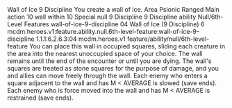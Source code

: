 <ability>
  <name>Wall of Ice</name>
  <cost>9 Discipline</cost>
  <flavor>You create a wall of ice.</flavor>
  <keywords>
    <keyword>Area</keyword>
    <keyword>Psionic</keyword>
    <keyword>Ranged</keyword>
  </keywords>
  <type>Main action</type>
  <distance>10 wall within 10</distance>
  <target>Special</target>
  <metadata>
    <class>null</class>
    <cost>9 Discipline</cost>
    <cost_amount>9</cost_amount>
    <cost_resource>Discipline</cost_resource>
    <feature_type>ability</feature_type>
    <file_dpath>Null/6th-Level Features</file_dpath>
    <item_id>wall-of-ice-9-discipline</item_id>
    <item_index>04</item_index>
    <item_name>Wall of Ice (9 Discipline)</item_name>
    <level>6</level>
    <scc>mcdm.heroes.v1:feature.ability.null.6th-level-feature:wall-of-ice-9-discipline</scc>
    <scdc>1.1.1:6.2.6.3:04</scdc>
    <source>mcdm.heroes.v1</source>
    <type>feature/ability/null/6th-level-feature</type>
  </metadata>
  <effects>
    <effect type="mundane">You can place this wall in occupied squares, sliding each creature in the area into the nearest unoccupied space of your choice. The wall remains until the end of the encounter or until you are dying. The wall&apos;s squares are treated as stone squares for the purpose of damage, and you and allies can move freely through the wall. Each enemy who enters a square adjacent to the wall and has M &lt; AVERAGE is slowed (save ends). Each enemy who is force moved into the wall and has M &lt; AVERAGE is restrained (save ends).</effect>
  </effects>
</ability>

